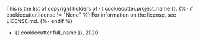 This is the list of copyright holders of {{ cookiecutter.project_name }}.
{%- if cookiecutter.license != "None" %}
For information on the license, see LICENSE.md.
{%- endif %}

* {{ cookiecutter.full_name }}, 2020

